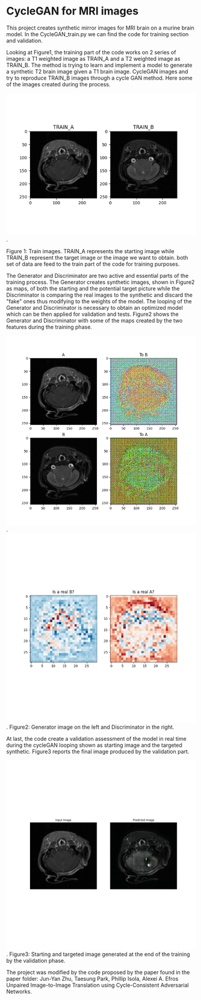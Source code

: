 # CycleGAN for MRI images

This project creates synthetic mirror images for MRI brain on a murine brain model. In the CycleGAN_train.py we can find the code for training section and validation.

Looking at Figure1, the training part of the code works on 2 series of images: a T1 weighted image as TRAIN_A and a T2 weighted image as TRAIN_B. The method is trying to learn and implement a model to generate a synthetic T2 brain image given a T1 brain image. CycleGAN images and try to reproduce TRAIN_B images through a cycle GAN method.
 Here some of the images created during the process.

![hello](images/1_TRAIN_sample.png).

Figure 1: Train images. TRAIN_A represents the starting image while TRAIN_B represent the target image or the image we want to obtain. both set of data are feed to the train part of the code for training purposes. 


The Generator and Discriminator are two active and essential parts of the training process. The Generator creates synthetic images, shown in Figure2 as maps, of both the starting and the potential target picture while the Discriminator is comparing the real images to the synthetic and discard the "fake" ones thus modifying to the weights of the model. The looping of the Generator and Discriminator is necessary to obtain an optimized model which can be then applied for validation and tests. Figure2 shows the Generator and Discriminator with some of the maps created by the two features during the training phase.

![hello](images/2_Generator.png). ![hello](images/3_Discriminator.png).
Figure2: Generator image on the left and Discriminator in the right. 


At last, the code create a validation assessment of the model in real time during the cycleGAN looping shown as starting image and the targeted synthetic. Figure3 reports the final image produced by the validation part.

![hello](images/4_True_vs_Predicted.png).
Figure3: Starting and targeted image generated at the end of the training by the validation phase. 

The project was modified by the code proposed by the paper found in the paper folder:
Jun-Yan Zhu, Taesung Park, Phillip Isola, Alexei A. Efros  Unpaired Image-to-Image Translation using Cycle-Consistent Adversarial Networks.
